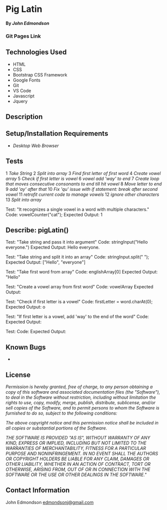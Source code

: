 # Pig Latin

#### 
#### By _**John Edmondson**_

### Git Pages Link


## Technologies Used

* HTML
* CSS
* Bootstrap CSS Framework
* Google Fonts
* Git
* VS Code
* Javascript
* Jquery

## Description



## Setup/Installation Requirements

* _Desktop Web Browser_

## Tests

1 _Take String_
2 _Split into array_
3 _Find first letter of first word_
4 _Create vowel array_
5 _Check if first letter is vowel_
6 _vowel add 'way' to end_
7 _Create loop that moves consecutive consonants to end till hit vowel_
8 _Move letter to end_
9 _add 'ay' after that_
10 _Fix 'qu' issue with if statement: break after second vowel_
11 _retrofit current code to manage vowels_
12 _ignore other characters_
13 _Split into array_

Test: "It recognizes a single vowel in a word with multiple characters."
Code: vowelCounter("cat");
Expected Output: 1

## Describe: pigLatin()
Test: "Take string and pass it into argument"
Code: stringInput("Hello everyone.")
Expected Output: Hello everyone.

Test: "Take string and split it into an array"
Code: stringInput.split(" ");
Expected Output: ["Hello", "everyone"]

Test: "Take first word from array"
Code: englishArray[0]
Expected Output: "Hello"

Test: "Create a vowel array from first word"
Code: vowelArray
Expected Output: 

Test: "Check if first letter is a vowel"
Code: firstLetter = word.charAt(0);
Expected Output: o

Test: "If first letter is a vowel, add 'way' to the end of the word"
Code: 
Expected Output: 

Test: 
Code: 
Expected Output: 


## Known Bugs

* 

## License 

_Permission is hereby granted, free of charge, to any person obtaining a copy of this software and associated documentation files (the "Software"), to deal in the Software without restriction, including without limitation the rights to use, copy, modify, merge, publish, distribute, sublicense, and/or sell copies of the Software, and to permit persons to whom the Software is furnished to do so, subject to the following conditions:_

_The above copyright notice and this permission notice shall be included in all copies or substantial portions of the Software._

_THE SOFTWARE IS PROVIDED "AS IS", WITHOUT WARRANTY OF ANY KIND, EXPRESS OR IMPLIED, INCLUDING BUT NOT LIMITED TO THE WARRANTIES OF MERCHANTABILITY, FITNESS FOR A PARTICULAR PURPOSE AND NONINFRINGEMENT. IN NO EVENT SHALL THE AUTHORS OR COPYRIGHT HOLDERS BE LIABLE FOR ANY CLAIM, DAMAGES OR OTHER LIABILITY, WHETHER IN AN ACTION OF CONTRACT, TORT OR OTHERWISE, ARISING FROM, OUT OF OR IN CONNECTION WITH THE SOFTWARE OR THE USE OR OTHER DEALINGS IN THE SOFTWARE."_ 

## Contact Information

John Edmondson edmondsonj@gmail.com